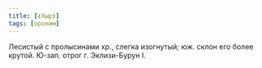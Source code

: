 ```yaml
---
title: [❮Хыр❯]
tags: [ороним]
---
```


Лесистый с пролысинами хр., слегка изогнутый; юж. склон его более крутой. Ю-зап.
отрог г. Эклизи-Бурун I.
